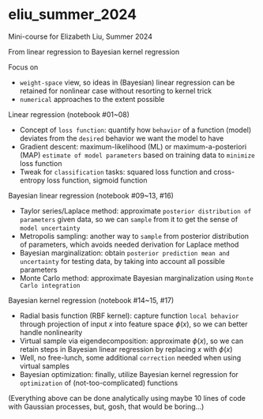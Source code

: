 # eliu_summer_2024
Mini-course for Elizabeth Liu, Summer 2024

From linear regression to Bayesian kernel regression 

Focus on
* `weight-space` view, so ideas in (Bayesian) linear regression can be retained for nonlinear case without resorting to kernel trick
* `numerical` approaches to the extent possible

Linear regression (notebook #01~08)
* Concept of `loss function`: quantify how `behavior` of a function (model) deviates from the `desired` behavior we want the model to have
* Gradient descent: maximum-likelihood (ML) or maximum-a-posteriori (MAP) `estimate of model parameters` based on training data to `minimize` loss function
* Tweak for `classification` tasks: squared loss function and cross-entropy loss function, sigmoid function

Bayesian linear regression (notebook #09~13, #16)
* Taylor series/Laplace method: approximate `posterior distribution of parameters` given data, so we can `sample` from it to get the sense of `model uncertainty`
* Metropolis sampling: another way to `sample` from posterior distribution of parameters, which avoids needed derivation for Laplace method
* Bayesian marginalization: obtain `posterior prediction mean and uncertainty` for testing data, by taking into account all possible parameters
* Monte Carlo method: approximate Bayesian marginalization using `Monte Carlo integration`

Bayesian kernel regression (notebook #14~15, #17)
* Radial basis function (RBF kernel): capture function `local behavior` through projection of input $x$ into feature space $\phi(x)$, so we can better handle nonlinearity
* Virtual sample via eigendecomposition: approximate $\phi(x)$, so we can retain steps in Bayesian linear regression by replacing $x$ with $\phi(x)$
* Well, no free-lunch, some additional `correction` needed when using virtual samples
* Bayesian optimization: finally, utilize Bayesian kernel regression for `optimization` of (not-too-complicated) functions

(Everything above can be done analytically using maybe 10 lines of code with Gaussian processes, but, gosh, that would be boring...)
